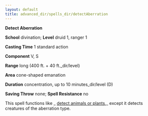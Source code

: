```yaml
---
layout: default
title: advanced_dir/spells_dir/detectAberration
---
```

 **Detect Aberration**

**School** divination; **Level** druid 1, ranger 1

**Casting Time** 1 standard action

**Component** V, S

**Range** long (400 ft. + 40 ft._dir/level)

**Area** cone-shaped emanation

**Duration** concentration, up to 10 minutes_dir/level (D)

**Saving Throw** none; **Spell Resistance** no

This spell functions like _ [detect animals or plants](../../../../spells_dir/detectAnimalsOrPlants#_detect-animals-or-plants),_ except it detects creatures of the aberration type.

